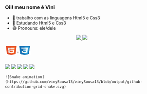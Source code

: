 ### Oii! meu nome é Vini

- 🔭 trabalho com as linguagens Html5 e Css3
- 🌱 Estudando Html5 e Css3
- 😄 Pronouns: ele/dele

<div align="center">
  <a href="https://github.com/viniSousa13">
  <img height="155em" src="https://github-readme-stats.vercel.app/api?username=vinySousa13&show_icons=true&theme=tokyonight&include_all_commits=true&count_private=true"/>
  <img height="155em" src="https://github-readme-stats.vercel.app/api/top-langs/?username=vinySousa13&layout=compact&langs_count=7&theme=tokyonight"/>
</div>
  
<div style="display: inline_block"><br>
  <img align="center" alt="Viny-HTML" height="30" width="40" src="https://raw.githubusercontent.com/devicons/devicon/master/icons/html5/html5-original.svg">
  <img align="center" alt="Viny-CSS" height="30" width="40" src="https://raw.githubusercontent.com/devicons/devicon/master/icons/css3/css3-original.svg">
</div>
  
##
  
  <div> 
  <a href="https://www.youtube.com/channel/UC8AIbvD-vPKxM4kUjyjXwPA" target="_blank"><img src="https://img.shields.io/badge/YouTube-FF0000?style=for-the-badge&logo=youtube&logoColor=white" target="_blank"></a>
  <a href="https://www.instagram.com/canaldoviny7/" target="_blank"><img src="https://img.shields.io/badge/-Instagram-%23E4405F?style=for-the-badge&logo=instagram&logoColor=white" target="_blank"></a>
     	<a href="#" target="_blank"><img src="https://img.shields.io/badge/Twitch-9146FF?style=for-the-badge&logo=twitch&logoColor=white" target="_blank"></a>
 <a href="#" target="_blank"><img src="https://img.shields.io/badge/Discord-7289DA?style=for-the-badge&logo=discord&logoColor=white" target="_blank"></a> 
  <a href = "mailto:slayminhocraft@gmail.com"><img src="https://img.shields.io/badge/-Gmail-%23333?style=for-the-badge&logo=gmail&logoColor=white" target="_blank"></a>
    
    ![Snake animation](https://github.com/vinySousa13/vinySousa13/blob/output/github-contribution-grid-snake.svg)

